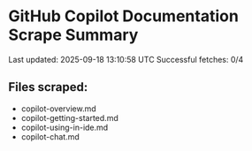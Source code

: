 # GitHub Copilot Documentation Scrape Summary

Last updated: 2025-09-18 13:10:58 UTC
Successful fetches: 0/4

## Files scraped:
- copilot-overview.md
- copilot-getting-started.md
- copilot-using-in-ide.md
- copilot-chat.md
